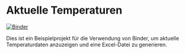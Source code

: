 
# Aktuelle Temperaturen

[![Binder](https://mybinder.org/badge_logo.svg)](https://mybinder.org/v2/gh/MilchMische/Aktuelle_Temp/main?filepath=generate_excel.ipynb)

Dies ist ein Beispielprojekt für die Verwendung von Binder, um aktuelle Temperaturdaten anzuzeigen und eine Excel-Datei zu generieren.

